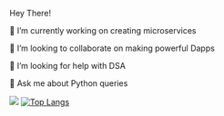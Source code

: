 Hey There! 

<!--
**ayushkumar05/ayushkumar05** is a ✨ _special_ ✨ repository because its `README.md` (this file) appears on your GitHub profile.

Here are some ideas to get you started:
-->

🔭 I’m currently working on creating microservices

<!-- 🌱 I’m currently learning Mahine Learning -->

👯 I’m looking to collaborate on making powerful Dapps

🤔 I’m looking for help with DSA

💬 Ask me about Python queries


<!-- ![Ayush's github stats](https://github-readme-stats.vercel.app/api?username=ayushkumar05) -->
![](https://komarev.com/ghpvc/?username=ayushkumar05&label=PROFILE+VIEWS)
[![Top Langs](https://github-readme-stats.vercel.app/api/top-langs/?username=ayushkumar05)](https://github.com/anuraghazra/github-readme-stats)

